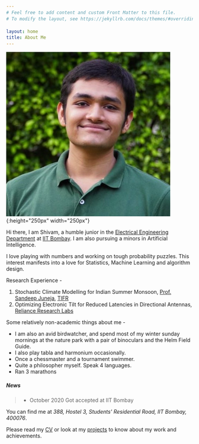 ```yaml
---
# Feel free to add content and custom Front Matter to this file.
# To modify the layout, see https://jekyllrb.com/docs/themes/#overriding-theme-defaults

layout: home
title: About Me
---
```




<!-- ### **Education** ###
1. B.Tech. in Electrical Engineering (2020 - 2024)<br/>
Indian Institute of Technology Bombay (Mumbai, India) -->

![my photo](images/aboutmepic.jpg){:height="250px" width="250px"}

Hi there, I am Shivam, a humble junior in the [Electrical Engineering Department](https://www.ee.iitb.ac.in/web) at [IIT Bombay](https://www.iitb.ac.in/). I am also pursuing a minors in Artificial Intelligence.

I love playing with numbers and working on tough probability puzzles. This interest manifests into a love for Statistics, Machine Learning and algorithm design. 

Research Experience - 
1. Stochastic Climate Modelling for Indian Summer Monsoon, [Prof. Sandeep Juneja](https://www.tcs.tifr.res.in/~sandeepj/), [TIFR](https://www.tifr.res.in/)
2. Optimizing Electronic Tilt for Reduced Latencies in Directional Antennas, [Reliance Research Labs](https://www.ril.com/)
<!-- 3. (https://www.jioinstitute.edu.in/research-overview)  -->

Some relatively non-academic things about me - 
* I am also an avid birdwatcher, and spend most of my winter sunday mornings at the nature park with a pair of binoculars and the Helm Field Guide.
* I also play tabla and harmonium occasionally.   
* Once a chessmaster and a tournament swimmer.  
* Quite a philosopher myself. Speak 4 languages. 
* Ran 3 marathons

##### News
> * October 2020  Got accepted at IIT Bombay 

You can find me at _388, Hostel 3, Students' Residential Road, IIT Bombay, 400076_. 


Please read my [CV](docs/200070077-resume.pdf) or look at my [projects](/projects) to know about my work and achievements.
